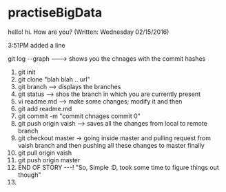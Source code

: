 # practiseBigData

hello! hi. How are you? (Written: Wednesday 02/15/2016)

3:51PM added a line

git log --graph ---> shows you the chnages with the commit hashes


1) git init </br>
2) git clone "blah blah .. url" </br>
3) git branch --> displays the branches </br>
4) git status -->  shos the branch in which you are currently present </br>
5) vi readme.md --> make some changes; modify it and then </br>
6) git add readme.md </br>
7) git commit -m "commit chnages commit 0" </br>
8) git push origin vaish  --> saves all the changes from local to remote branch </br>
9) git checkout master -> going inside master and pulling request from vaish branch and then pushing all these changes to master finally </br>
10) git pull origin vaish </br>
11) git push origin master </br>
12) END OF STORY ---! "So, Simple :D, took some time to figure things out though" </br>
10)  
